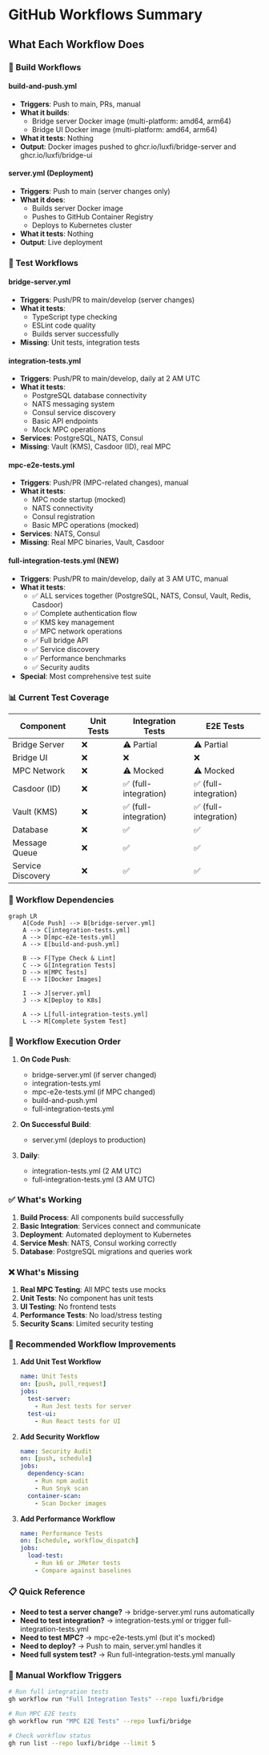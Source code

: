 # GitHub Workflows Summary

## What Each Workflow Does

### 🔨 Build Workflows

#### **build-and-push.yml**
- **Triggers**: Push to main, PRs, manual
- **What it builds**:
  - Bridge server Docker image (multi-platform: amd64, arm64)
  - Bridge UI Docker image (multi-platform: amd64, arm64)
- **What it tests**: Nothing
- **Output**: Docker images pushed to ghcr.io/luxfi/bridge-server and ghcr.io/luxfi/bridge-ui

#### **server.yml** (Deployment)
- **Triggers**: Push to main (server changes only)
- **What it does**:
  - Builds server Docker image
  - Pushes to GitHub Container Registry
  - Deploys to Kubernetes cluster
- **What it tests**: Nothing
- **Output**: Live deployment

### 🧪 Test Workflows

#### **bridge-server.yml**
- **Triggers**: Push/PR to main/develop (server changes)
- **What it tests**:
  - TypeScript type checking
  - ESLint code quality
  - Builds server successfully
- **Missing**: Unit tests, integration tests

#### **integration-tests.yml**
- **Triggers**: Push/PR to main/develop, daily at 2 AM UTC
- **What it tests**:
  - PostgreSQL database connectivity
  - NATS messaging system
  - Consul service discovery
  - Basic API endpoints
  - Mock MPC operations
- **Services**: PostgreSQL, NATS, Consul
- **Missing**: Vault (KMS), Casdoor (ID), real MPC

#### **mpc-e2e-tests.yml**
- **Triggers**: Push/PR (MPC-related changes), manual
- **What it tests**:
  - MPC node startup (mocked)
  - NATS connectivity
  - Consul registration
  - Basic MPC operations (mocked)
- **Services**: NATS, Consul
- **Missing**: Real MPC binaries, Vault, Casdoor

#### **full-integration-tests.yml** (NEW)
- **Triggers**: Push/PR to main/develop, daily at 3 AM UTC, manual
- **What it tests**:
  - ✅ ALL services together (PostgreSQL, NATS, Consul, Vault, Redis, Casdoor)
  - ✅ Complete authentication flow
  - ✅ KMS key management
  - ✅ MPC network operations
  - ✅ Full bridge API
  - ✅ Service discovery
  - ✅ Performance benchmarks
  - ✅ Security audits
- **Special**: Most comprehensive test suite

### 📊 Current Test Coverage

| Component | Unit Tests | Integration Tests | E2E Tests |
|-----------|------------|-------------------|-----------|
| Bridge Server | ❌ | ⚠️ Partial | ⚠️ Partial |
| Bridge UI | ❌ | ❌ | ❌ |
| MPC Network | ❌ | ⚠️ Mocked | ⚠️ Mocked |
| Casdoor (ID) | ❌ | ✅ (full-integration) | ✅ (full-integration) |
| Vault (KMS) | ❌ | ✅ (full-integration) | ✅ (full-integration) |
| Database | ❌ | ✅ | ✅ |
| Message Queue | ❌ | ✅ | ✅ |
| Service Discovery | ❌ | ✅ | ✅ |

### 🔄 Workflow Dependencies

```mermaid
graph LR
    A[Code Push] --> B[bridge-server.yml]
    A --> C[integration-tests.yml]
    A --> D[mpc-e2e-tests.yml]
    A --> E[build-and-push.yml]
    
    B --> F[Type Check & Lint]
    C --> G[Integration Tests]
    D --> H[MPC Tests]
    E --> I[Docker Images]
    
    I --> J[server.yml]
    J --> K[Deploy to K8s]
    
    A --> L[full-integration-tests.yml]
    L --> M[Complete System Test]
```

### 🚀 Workflow Execution Order

1. **On Code Push**:
   - bridge-server.yml (if server changed)
   - integration-tests.yml
   - mpc-e2e-tests.yml (if MPC changed)
   - build-and-push.yml
   - full-integration-tests.yml

2. **On Successful Build**:
   - server.yml (deploys to production)

3. **Daily**:
   - integration-tests.yml (2 AM UTC)
   - full-integration-tests.yml (3 AM UTC)

### ✅ What's Working

1. **Build Process**: All components build successfully
2. **Basic Integration**: Services connect and communicate
3. **Deployment**: Automated deployment to Kubernetes
4. **Service Mesh**: NATS, Consul working correctly
5. **Database**: PostgreSQL migrations and queries work

### ❌ What's Missing

1. **Real MPC Testing**: All MPC tests use mocks
2. **Unit Tests**: No component has unit tests
3. **UI Testing**: No frontend tests
4. **Performance Tests**: No load/stress testing
5. **Security Scans**: Limited security testing

### 🎯 Recommended Workflow Improvements

1. **Add Unit Test Workflow**
   ```yaml
   name: Unit Tests
   on: [push, pull_request]
   jobs:
     test-server:
       - Run Jest tests for server
     test-ui:
       - Run React tests for UI
   ```

2. **Add Security Workflow**
   ```yaml
   name: Security Audit
   on: [push, schedule]
   jobs:
     dependency-scan:
       - Run npm audit
       - Run Snyk scan
     container-scan:
       - Scan Docker images
   ```

3. **Add Performance Workflow**
   ```yaml
   name: Performance Tests
   on: [schedule, workflow_dispatch]
   jobs:
     load-test:
       - Run k6 or JMeter tests
       - Compare against baselines
   ```

### 📋 Quick Reference

- **Need to test a server change?** → bridge-server.yml runs automatically
- **Need to test integration?** → integration-tests.yml or trigger full-integration-tests.yml
- **Need to test MPC?** → mpc-e2e-tests.yml (but it's mocked)
- **Need to deploy?** → Push to main, server.yml handles it
- **Need full system test?** → Run full-integration-tests.yml manually

### 🔧 Manual Workflow Triggers

```bash
# Run full integration tests
gh workflow run "Full Integration Tests" --repo luxfi/bridge

# Run MPC E2E tests
gh workflow run "MPC E2E Tests" --repo luxfi/bridge

# Check workflow status
gh run list --repo luxfi/bridge --limit 5
```